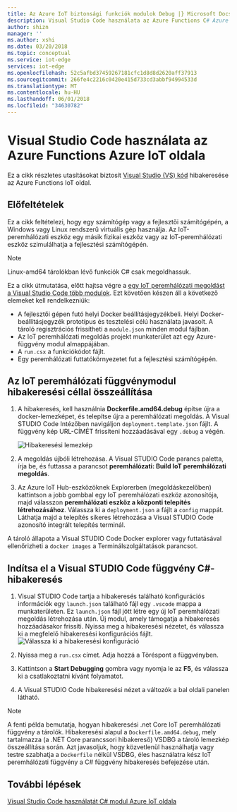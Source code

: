```yaml
---
title: Az Azure IoT biztonsági funkciók modulok Debug |} Microsoft Docs
description: Visual Studio Code használata az Azure Functions C# Azure IoT oldala
author: shizn
manager: ''
ms.author: xshi
ms.date: 03/20/2018
ms.topic: conceptual
ms.service: iot-edge
services: iot-edge
ms.openlocfilehash: 52c5afbd37459267181cfc1d8d8d2620aff37913
ms.sourcegitcommit: 266fe4c2216c0420e415d733cd3abbf94994533d
ms.translationtype: MT
ms.contentlocale: hu-HU
ms.lasthandoff: 06/01/2018
ms.locfileid: "34630782"
---
```

# <a name="use-visual-studio-code-to-debug-azure-functions-with-azure-iot-edge"></a>Visual Studio Code használata az Azure Functions Azure IoT oldala

Ez a cikk részletes utasításokat biztosít [Visual Studio (VS) kód](https://code.visualstudio.com/) hibakeresése az Azure Functions IoT oldal.

## <a name="prerequisites"></a>Előfeltételek
Ez a cikk feltételezi, hogy egy számítógép vagy a fejlesztői számítógépén, a Windows vagy Linux rendszerű virtuális gép használja. Az IoT-peremhálózati eszköz egy másik fizikai eszköz vagy az IoT-peremhálózati eszköz szimulálhatja a fejlesztési számítógépén.

> [!NOTE]
> Linux-amd64 tárolókban lévő funkciók C# csak megoldhassuk.

Ez a cikk útmutatása, előtt hajtsa végre a [egy IoT peremhálózati megoldást a Visual Studio Code több modulok](tutorial-multiple-modules-in-vscode.md). Ezt követően készen áll a következő elemeket kell rendelkezniük:
- A fejlesztői gépen futó helyi Docker beállításjegyzékbeli. Helyi Docker-beállításjegyzék prototípus és tesztelési célú használata javasolt. A tároló regisztrációs frissítheti a `module.json` minden modul fájlban.
- Az IoT peremhálózati megoldás projekt munkaterület azt egy Azure-függvény modul almappájában.
- A `run.csx` a funkciókódot fájlt.
- Egy peremhálózati futtatókörnyezetet fut a fejlesztési számítógépén.

## <a name="build-your-iot-edge-function-module-for-debugging-purpose"></a>Az IoT peremhálózati függvénymodul hibakeresési céllal összeállítása
1. A hibakeresés, kell használnia **Dockerfile.amd64.debug** építse újra a docker-lemezképet, és telepítse újra a peremhálózati megoldás. A Visual STUDIO Code Intézőben navigáljon `deployment.template.json` fájlt. A függvény kép URL-CÍMÉT frissíteni hozzáadásával egy `.debug` a végén.

    ![Hibakeresési lemezkép](./media/how-to-debug-csharp-function/build-debug-image.png)

2. A megoldás újbóli létrehozása. A Visual STUDIO Code parancs paletta, írja be, és futtassa a parancsot **peremhálózati: Build IoT peremhálózati megoldás**.
3. Az Azure IoT Hub-eszközöknek Explorerben (megoldáskezelőben) kattintson a jobb gombbal egy IoT peremhálózati eszköz azonosítója, majd válasszon **peremhálózati eszköz a központi telepítés létrehozásához**. Válassza ki a `deployment.json` a fájlt a `config` mappát. Láthatja majd a telepítés sikeres létrehozása a Visual STUDIO Code azonosító integrált telepítés terminál.

A tároló állapota a Visual STUDIO Code Docker explorer vagy futtatásával ellenőrizheti a `docker images` a Terminálszolgáltatások parancsot.

## <a name="start-debugging-c-function-in-vs-code"></a>Indítsa el a Visual STUDIO Code függvény C#-hibakeresés
1. Visual STUDIO Code tartja a hibakeresés található konfigurációs információk egy `launch.json` található fájl egy `.vscode` mappa a munkaterületen. Ez `launch.json` fájl jött létre egy új IoT peremhálózati megoldás létrehozása után. Új modul, amely támogatja a hibakeresés hozzáadásakor frissíti. Nyissa meg a hibakeresési nézetet, és válassza ki a megfelelő hibakeresési konfigurációs fájlt.
    ![Válassza ki a hibakeresési konfiguráció](./media/how-to-debug-csharp-function/select-debug-configuration.jpg)

2. Nyissa meg a `run.csx` címet. Adja hozzá a Töréspont a függvényben.
3. Kattintson a **Start Debugging** gombra vagy nyomja le az **F5**, és válassza ki a csatlakoztatni kívánt folyamatot.
4. A Visual STUDIO Code hibakeresési nézet a változók a bal oldali panelen látható. 


> [!NOTE]
> A fenti példa bemutatja, hogyan hibakeresési .net Core IoT peremhálózati függvény a tárolók. Hibakeresési alapul a `Dockerfile.amd64.debug`, mely tartalmazza (a .NET Core parancssori hibakereső) VSDBG a tároló lemezkép összeállítása során. Azt javasoljuk, hogy közvetlenül használhatja vagy testre szabhatja a `Dockerfile` nélkül VSDBG, éles használatra kész IoT peremhálózati függvény a C# függvény hibakeresés befejezése után.

## <a name="next-steps"></a>További lépések


[Visual Studio Code használatát C# modul Azure IoT oldala](how-to-vscode-debug-csharp-module.md)

